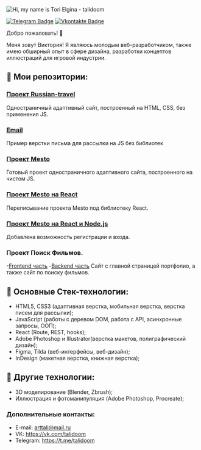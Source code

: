 ![Hi, my name is Tori Elgina - talidoom](https://i.ibb.co/FJ8QH1v/header-1.jpg)

[![Telegram Badge](https://i.ibb.co/gPKdBdQ/telegram-icon.png)](https://t.me/talidoom) [![Vkontakte Badge](https://i.ibb.co/NNWJNCj/vk-icon.png)](https://vk.com/talidoom)


Добро пожаловать! 👋

Меня зовут Виктория! Я являюсь молодым веб-разработчиком, также имею обширный опыт в сфере дизайна, разработки концептов иллюстраций для игровой индустрии.


## 📌 Мои репозитории:

### [Проект Russian-travel](https://talidoom.github.io/russian-travel/index.html)
Одностраничный адаптивный сайт, построенный на HTML, CSS, без применения JS.  

### [Email](https://talidoom.github.io/email-artist/)
Пример верстки письма для рассылки на JS без библиотек 

### [Проект Mesto](https://talidoom.github.io/mesto/index.html)
Готовый проект одностраничного адаптивного сайта, построенного на чистом JS.

### [Проект Mesto на React](https://github.com/talidoom/mesto-react)
Переписывание проекта Mesto под библиотеку React.

### [Проект Mesto на React и Node.js](https://github.com/talidoom/react-mesto-auth)
Добавлена возможность регистрации и входа.

### Проект Поиск Фильмов.
-[Frontend часть](https://github.com/talidoom/movies-explorer-frontend/tree/level-3)
-[Backend часть](https://github.com/talidoom/movies-explorer-api/tree/level-1)
Сайт с главной страницей портфолио, а также сайт по поиску фильмов.

## 💼 Основные Стек-технологии:
- HTML5, CSS3 (адаптивная верстка, мобильная верстка, верстка писем для рассылки);
- JavaScript (работы с деревом DOM, работа с API, асинхронные запросы, ООП);
- React (Route, REST, hooks);
- Adobe Photoshop и Illustrator(верстка макетов, полиграфический дизайн);
- Figma, Tilda (веб-интерфейсы, веб-дизайн);
- InDesign (макетная верстка, книжная верстка);

## 💼 Другие технологии:
- 3D моделирование (Blender, Zbrush);
- Иллюстрация и фотоманипуляция (Adobe Photoshop, Procreate);

### Дополнительные контакты:
- E-mail: arttali@mail.ru
- VK: https://vk.com/talidoom
- Telegram: https://t.me/talidoom
